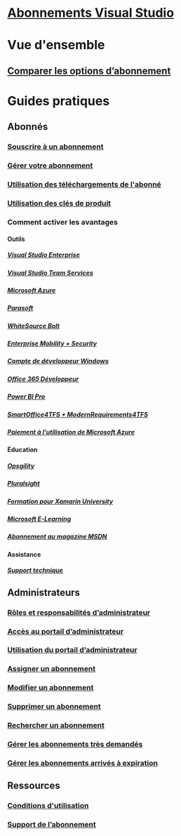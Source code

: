 # [Abonnements Visual Studio](index.md)
# Vue d'ensemble
## [Comparer les options d’abonnement](compare-subscriptions.md)

# Guides pratiques
##  Abonnés
### [Souscrire à un abonnement](buy-vs-subscriptions.md)
### [Gérer votre abonnement](manage-vs-subscriptions.md)
### [Utilisation des téléchargements de l'abonné](subscriber-downloads.md)
### [Utilisation des clés de produit](product-keys.md)
### Comment activer les avantages
#### Outils
##### [Visual Studio Enterprise](vs-ide-benefit.md) 
##### [Visual Studio Team Services](vs-vsts.md)
##### [Microsoft Azure](vs-azure.md) 
##### [Parasoft](vs-parasoft.md)
##### [WhiteSource Bolt](vs-whitesource.md)
##### [Enterprise Mobility + Security ](vs-ems.md)
##### [Compte de développeur Windows](vs-windows-dev.md)
##### [Office 365 Développeur](vs-office-dev.md)
##### [Power BI Pro](vs-pbi.md)
##### [SmartOffice4TFS + ModernRequirements4TFS](vs-modernreq.md)
##### [Paiement à l’utilisation de Microsoft Azure](vs-azure-payg.md) 
#### Éducation
##### [Opsgility](vs-opsgility.md)
##### [Pluralsight](vs-pluralsight.md)
##### [Formation pour Xamarin University](vs-xamarin.md)
##### [Microsoft E-Learning](vs-elearn.md)
##### [Abonnement au magazine MSDN](vs-msdn.md)
#### Assistance
##### [Support technique](vs-tech-support.md)

## Administrateurs
### [Rôles et responsabilités d’administrateur](admin-responsibilities.md)
### [Accès au portail d’administrateur](access-admin-portal.md)
### [Utilisation du portail d’administrateur](using-admin-portal.md)
### [Assigner un abonnement](assign-license.md)
### [Modifier un abonnement](edit-license.md)
### [Supprimer un abonnement](delete-license.md)
### [Rechercher un abonnement](search-license.md)
### [Gérer les abonnements très demandés](handle-overclaimed-license.md)
### [Gérer les abonnements arrivés à expiration](handle-expired-license.md)

## Ressources
### [Conditions d'utilisation](vs-license-terms.md)
### [Support de l’abonnement](https://www.visualstudio.com/subscriptions/support/)
